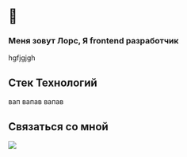 # 👋 
### Меня зовут Лорс, Я frontend разработчик

<!--
**lors08-08/lors08-08** is a ✨ _special_ ✨ repository because its `README.md` (this file) appears on your GitHub profile.

Here are some ideas to get you started:

- 🔭 I’m currently working on ...
- 🌱 I’m currently learning ...
- 👯 I’m looking to collaborate on ...
- 🤔 I’m looking for help with ...
- 💬 Ask me about ...
- 📫 How to reach me: ...
- 😄 Pronouns: ...
- ⚡ Fun fact: ...
  
<a href="https://wa.me/79389077810"><img align="left" alt="Java" width="200px" src="https://img.shields.io/badge/WHATSAPP-25D366?&style=for-the-badge&logo=whatsapp&logoColor=white" /></a><a href="https://t-do.ru/thels8"><img align="left" alt="Java" width="200px" src="https://img.shields.io/badge/telegram-D14836?color=2CA5E0&style=for-the-badge&logo=telegram&logoColor=white" /></a></a><a href="https://instagram.com/lors.08?=nametag"><img align="left" alt="Java" width="200px" src="https://img.shields.io/badge/instagram-%23E4405F.svg?&style=for-the-badge&logo=instagram&logoColor=white" /></a>
-->

hgfjgjgh

## Стек Технологий

вап вапав вапав 

## Связаться со мной




![](https://img.shields.io/badge/WHATSAPP-25D366?&style=for-the-badge&logo=whatsapp&logoColor=whites=200)





